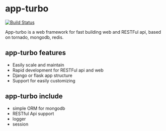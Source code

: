 app-turbo
=========

[![Build Status](https://travis-ci.org/wecatch/app-turbo.svg?branch=master)](https://travis-ci.org/wecatch/app-turbo)


App-turbo is a web framework for fast building web and RESTFul api, based on tornado, mongodb, redis.


## app-turbo features

- Easily scale and maintain
- Rapid development for RESTFul api and web
- Django or flask app structure
- Support for easily customizing


## app-turbo include

- simple ORM for mongodb
- RESTful Api support
- logger
- session

